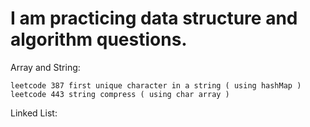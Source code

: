 # I am practicing data structure and algorithm questions. 
Array and String:

	leetcode 387 first unique character in a string ( using hashMap )
	leetcode 443 string compress ( using char array )
Linked List:

